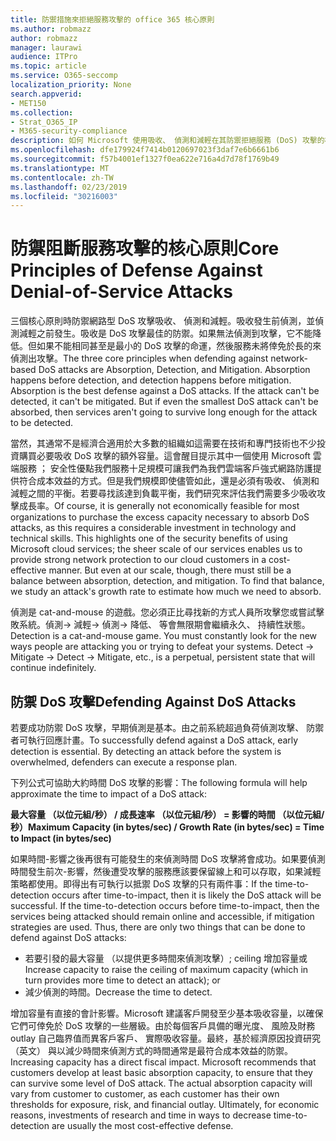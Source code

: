 ```yaml
---
title: 防禦措施來拒絕服務攻擊的 office 365 核心原則
ms.author: robmazz
author: robmazz
manager: laurawi
audience: ITPro
ms.topic: article
ms.service: O365-seccomp
localization_priority: None
search.appverid:
- MET150
ms.collection:
- Strat_O365_IP
- M365-security-compliance
description: 如何 Microsoft 使用吸收、 偵測和減輕在其防禦拒絕服務 (DoS) 攻擊的核心原則。
ms.openlocfilehash: dfe179924f7414b0120697023f3daf7e6b6661b6
ms.sourcegitcommit: f57b4001ef1327f0ea622e716a4d7d78f1769b49
ms.translationtype: MT
ms.contentlocale: zh-TW
ms.lasthandoff: 02/23/2019
ms.locfileid: "30216003"
---
```

# <a name="core-principles-of-defense-against-denial-of-service-attacks"></a><span data-ttu-id="1f41c-103">防禦阻斷服務攻擊的核心原則</span><span class="sxs-lookup"><span data-stu-id="1f41c-103">Core Principles of Defense Against Denial-of-Service Attacks</span></span>

<span data-ttu-id="1f41c-p101">三個核心原則時防禦網路型 DoS 攻擊吸收、 偵測和減輕。吸收發生前偵測，並偵測減輕之前發生。吸收是 DoS 攻擊最佳的防禦。如果無法偵測到攻擊，它不能降低。但如果不能相同甚至是最小的 DoS 攻擊的命運，然後服務未將倖免於長的來偵測出攻擊。</span><span class="sxs-lookup"><span data-stu-id="1f41c-p101">The three core principles when defending against network-based DoS attacks are Absorption, Detection, and Mitigation. Absorption happens before detection, and detection happens before mitigation. Absorption is the best defense against a DoS attacks. If the attack can't be detected, it can't be mitigated. But if even the smallest DoS attack can't be absorbed, then services aren't going to survive long enough for the attack to be detected.</span></span>

<span data-ttu-id="1f41c-p102">當然，其通常不是經濟合適用於大多數的組織如這需要在技術和專門技術也不少投資購買必要吸收 DoS 攻擊的額外容量。這會醒目提示其中一個使用 Microsoft 雲端服務 ； 安全性優點我們服務十足規模可讓我們為我們雲端客戶強式網路防護提供符合成本效益的方式。但是我們規模即使儘管如此，還是必須有吸收、 偵測和減輕之間的平衡。若要尋找該達到負載平衡，我們研究來評估我們需要多少吸收攻擊成長率。</span><span class="sxs-lookup"><span data-stu-id="1f41c-p102">Of course, it is generally not economically feasible for most organizations to purchase the excess capacity necessary to absorb DoS attacks, as this requires a considerable investment in technology and technical skills. This highlights one of the security benefits of using Microsoft cloud services; the sheer scale of our services enables us to provide strong network protection to our cloud customers in a cost-effective manner. But even at our scale, though, there must still be a balance between absorption, detection, and mitigation. To find that balance, we study an attack's growth rate to estimate how much we need to absorb.</span></span>

<span data-ttu-id="1f41c-p103">偵測是 cat-and-mouse 的遊戲。您必須正比尋找新的方式人員所攻擊您或嘗試擊敗系統。偵測-> 減輕-> 偵測-> 降低、 等會無限期會繼續永久、 持續性狀態。</span><span class="sxs-lookup"><span data-stu-id="1f41c-p103">Detection is a cat-and-mouse game. You must constantly look for the new ways people are attacking you or trying to defeat your systems. Detect -> Mitigate -> Detect -> Mitigate, etc., is a perpetual, persistent state that will continue indefinitely.</span></span>

## <a name="defending-against-dos-attacks"></a><span data-ttu-id="1f41c-116">防禦 DoS 攻擊</span><span class="sxs-lookup"><span data-stu-id="1f41c-116">Defending Against DoS Attacks</span></span>

<span data-ttu-id="1f41c-p104">若要成功防禦 DoS 攻擊，早期偵測是基本。由之前系統超過負荷偵測攻擊、 防禦者可執行回應計畫。</span><span class="sxs-lookup"><span data-stu-id="1f41c-p104">To successfully defend against a DoS attack, early detection is essential. By detecting an attack before the system is overwhelmed, defenders can execute a response plan.</span></span>

<span data-ttu-id="1f41c-119">下列公式可協助大約時間 DoS 攻擊的影響：</span><span class="sxs-lookup"><span data-stu-id="1f41c-119">The following formula will help approximate the time to impact of a DoS attack:</span></span>

   <span data-ttu-id="1f41c-120">**最大容量 （以位元組/秒） / 成長速率 （以位元組/秒） = 影響的時間 （以位元組/秒）**</span><span class="sxs-lookup"><span data-stu-id="1f41c-120">**Maximum Capacity (in bytes/sec) / Growth Rate (in bytes/sec) = Time to Impact (in bytes/sec)**</span></span>

<span data-ttu-id="1f41c-p105">如果時間-影響之後再很有可能發生的來偵測時間 DoS 攻擊將會成功。如果要偵測時間發生前次-影響，然後遭受攻擊的服務應該要保留線上和可以存取，如果減輕策略都使用。即得出有可執行以抵禦 DoS 攻擊的只有兩件事：</span><span class="sxs-lookup"><span data-stu-id="1f41c-p105">If the time-to-detection occurs after time-to-impact, then it is likely the DoS attack will be successful. If the time-to-detection occurs before time-to-impact, then the services being attacked should remain online and accessible, if mitigation strategies are used. Thus, there are only two things that can be done to defend against DoS attacks:</span></span>
- <span data-ttu-id="1f41c-124">若要引發的最大容量 （以提供更多時間來偵測攻擊）; ceiling 增加容量或</span><span class="sxs-lookup"><span data-stu-id="1f41c-124">Increase capacity to raise the ceiling of maximum capacity (which in turn provides more time to detect an attack); or</span></span>
- <span data-ttu-id="1f41c-125">減少偵測的時間。</span><span class="sxs-lookup"><span data-stu-id="1f41c-125">Decrease the time to detect.</span></span>

<span data-ttu-id="1f41c-p106">增加容量有直接的會計影響。Microsoft 建議客戶開發至少基本吸收容量，以確保它們可倖免於 DoS 攻擊的一些層級。由於每個客戶具備的曝光度、 風險及財務 outlay 自己臨界值而異客戶客戶、 實際吸收容量。最終，基於經濟原因投資研究 （英文） 與以減少時間來偵測方式的時間通常是最符合成本效益的防禦。</span><span class="sxs-lookup"><span data-stu-id="1f41c-p106">Increasing capacity has a direct fiscal impact. Microsoft recommends that customers develop at least basic absorption capacity, to ensure that they can survive some level of DoS attack. The actual absorption capacity will vary from customer to customer, as each customer has their own thresholds for exposure, risk, and financial outlay. Ultimately, for economic reasons, investments of research and time in ways to decrease time-to-detection are usually the most cost-effective defense.</span></span>
